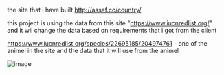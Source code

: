 the site that i have built http://assaf.cc/country/.


this project is using the data from this site "https://www.iucnredlist.org/" and it wil change the data based on requirements that i got from the client 


https://www.iucnredlist.org/species/22695185/204974761 - one of the animel in the site and the data that it will use from the animel 


![image](https://user-images.githubusercontent.com/101944482/196687065-ac57353e-0155-4de1-a3f2-c0d9d5061a8a.png)
